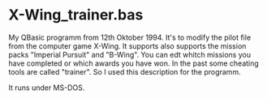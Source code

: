# X-Wing_trainer.bas

My QBasic programm from 12th Oktober 1994. It's to modify the pilot file from the computer game X-Wing. It supports also supports the mission packs "Imperial Pursuit" and "B-Wing".
You can edt whitch missions you have completed or which awards you have won.
In the past some cheating tools are called "trainer". So I used this description for the programm.

It runs under MS-DOS.
